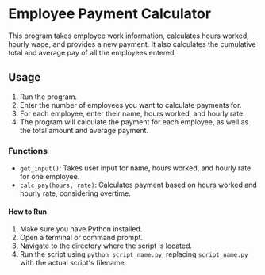 # Employee Payment Calculator

This program takes employee work information, calculates hours worked, hourly wage, and provides a new payment. It also calculates the cumulative total and average pay of all the employees entered.

## Usage

1. Run the program.
2. Enter the number of employees you want to calculate payments for.
3. For each employee, enter their name, hours worked, and hourly rate.
4. The program will calculate the payment for each employee, as well as the total amount and average payment.

### Functions

- `get_input()`: Takes user input for name, hours worked, and hourly rate for one employee.
- `calc_pay(hours, rate)`: Calculates payment based on hours worked and hourly rate, considering overtime.

#### How to Run

1. Make sure you have Python installed.
2. Open a terminal or command prompt.
3. Navigate to the directory where the script is located.
4. Run the script using `python script_name.py`, replacing `script_name.py` with the actual script's filename.
